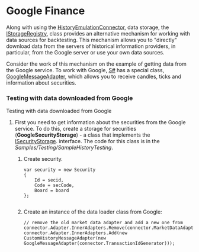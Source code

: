 # Google Finance

Along with using the [HistoryEmulationConnector](xref:StockSharp.Algo.Testing.HistoryEmulationConnector), data storage, the [IStorageRegistry](xref:StockSharp.Algo.Storages.IStorageRegistry), class provides an alternative mechanism for working with data sources for backtesting. This mechanism allows you to "directly" download data from the servers of historical information providers, in particular, from the Google server or use your own data sources. 

Consider the work of this mechanism on the example of getting data from the Google service. To work with Google, [S\#](StockSharpAbout.md) has a special class, [GoogleMessageAdapter](xref:StockSharp.Google.GoogleMessageAdapter), which allows you to receive candles, ticks and information about securities. 

### Testing with data downloaded from Google

Testing with data downloaded from Google

1. First you need to get information about the securities from the Google service. To do this, create a storage for securities (**GoogleSecurityStorage**) \- a class that implements the [ISecurityStorage](xref:StockSharp.Algo.Storages.ISecurityStorage). interface. The code for this class is in the *Samples\/Testing\/SampleHistoryTesting*. 
   1. Create security.

      ```none
      var security = new Security
      {
          Id = secid,
          Code = secCode,
          Board = board
      };
       
      ```
   2. Create an instance of the data loader class from Google:

      ```none
      // remove the old market data adapter and add a new one from 
      connector.Adapter.InnerAdapters.Remove(connector.MarketDataAdapter);
      connector.Adapter.InnerAdapters.Add(new CustomHistoryMessageAdapter(new GoogleMessageAdapter(connector.TransactionIdGenerator)));
      ```
